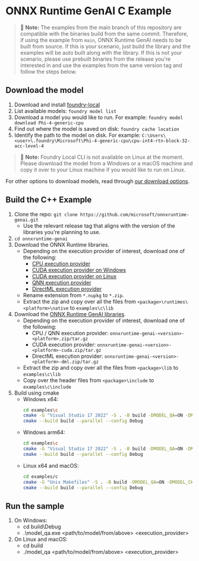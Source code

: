 # ONNX Runtime GenAI C Example

> 📝 **Note:** The examples from the main branch of this repository are compatible with the binaries build from the same commit. Therefore, if using the example from `main`, ONNX Runtime GenAI needs to be built from source. If this is your scenario, just build the library and the examples will be auto built along with the library.
If this is not your scenario, please use prebuilt binaries from the release you're interested in and use the examples from the same version tag and follow the steps below.

## Download the model

1. Download and install [foundry-local](https://github.com/microsoft/Foundry-Local/releases)
2. List available models: `foundry model list`
3. Download a model you would like to run. For example: `foundry model download Phi-4-generic-cpu`
4. Find out where the model is saved on disk: `foundry cache location`
5. Identify the path to the model on disk. For example: `C:\Users\<user>\.foundry\Microsoft\Phi-4-generic-cpu\cpu-int4-rtn-block-32-acc-level-4`

> 📝 **Note:** Foundry Local CLI is not available on Linux at the moment. Please download the model from a Windows or a macOS machine and copy it over to your Linux machine if you would like to run on Linux.

For other options to download models, read through [our download options](https://github.com/microsoft/onnxruntime-genai/blob/main/documents/DownloadModels.md).

## Build the C++ Example

1. Clone the repo: `git clone https://github.com/microsoft/onnxruntime-genai.git`
   - Use the relevant release tag that aligns with the version of the libraries you're planning to use.
2. `cd onnxruntime-genai`
3. Download the ONNX Runtime libraries.
   - Depending on the execution provider of interest, download one of the following:
      - [CPU execution provider](https://www.nuget.org/packages/Microsoft.ML.OnnxRuntime)
      - [CUDA execution provider on Windows](https://www.nuget.org/packages/Microsoft.ML.OnnxRuntime.Gpu.Windows)
      - [CUDA execution provider on Linux](https://www.nuget.org/packages/Microsoft.ML.OnnxRuntime.Gpu.Linux)
      - [QNN execution provider](https://www.nuget.org/packages/Microsoft.ML.OnnxRuntime.QNN)
      - [DirectML execution provider](https://www.nuget.org/packages/Microsoft.ML.OnnxRuntime.DirectML)
   - Rename extension from `*.nupkg` to `*.zip`.
   - Extract the zip and copy over all the files from `<package>\runtimes\<platform>\native` to `examples\c\lib`
4. Download the [ONNX Runtime GenAI libraries](https://github.com/microsoft/onnxruntime-genai/releases).
   - Depending on the execution provider of interest, download one of the following:
      - CPU / QNN execution provider: `onnxruntime-genai-<version>-<platform>.zip/tar.gz`
      - CUDA execution provider: `onnxruntime-genai-<version>-<platform>-cuda.zip/tar.gz`
      - DirectML execution provider: `onnxruntime-genai-<version>-<platform>-dml.zip/tar.gz`
   - Extract the zip and copy over all the files from `<package>\lib` to `examples\c\lib`
   - Copy over the header files from `<package>\include` to `examples\c\include`
5. Build using cmake
   - Windows x64:
      ```sh
      cd examples\c
      cmake -G "Visual Studio 17 2022" -S . -B build -DMODEL_QA=ON -DMODEL_CHAT=ON
      cmake --build build --parallel --config Debug
      ```
   - Windows arm64:
      ```sh
      cd examples\c
      cmake -G "Visual Studio 17 2022" -S . -B build -DMODEL_QA=ON -DMODEL_CHAT=ON -A ARM64
      cmake --build build --parallel --config Debug
      ```   
   - Linux x64 and macOS:
      ```sh
      cd examples/c
      cmake -G "Unix Makefiles" -S . -B build -DMODEL_QA=ON -DMODEL_CHAT=ON
      cmake --build build --parallel --config Debug
      ```

## Run the sample

1. On Windows:
   - cd build\Debug
   - .\model_qa.exe <path/to/model/from/above> <execution_provider>
2. On Linux and macOS:
   - cd build
   - ./model_qa <path/to/model/from/above> <execution_provider>
